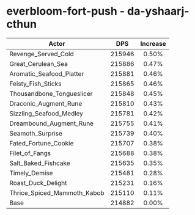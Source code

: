 # everbloom-fort-push - da-yshaarj-cthun
| Actor | DPS | Increase |
|---|:---:|:---:|
|Revenge_Served_Cold|215946|0.50%|
|Great_Cerulean_Sea|215886|0.47%|
|Aromatic_Seafood_Platter|215881|0.46%|
|Feisty_Fish_Sticks|215865|0.46%|
|Thousandbone_Tongueslicer|215848|0.45%|
|Draconic_Augment_Rune|215810|0.43%|
|Sizzling_Seafood_Medley|215781|0.42%|
|Dreambound_Augment_Rune|215755|0.41%|
|Seamoth_Surprise|215739|0.40%|
|Fated_Fortune_Cookie|215707|0.38%|
|Filet_of_Fangs|215688|0.38%|
|Salt_Baked_Fishcake|215635|0.35%|
|Timely_Demise|215481|0.28%|
|Roast_Duck_Delight|215231|0.16%|
|Thrice_Spiced_Mammoth_Kabob|215110|0.11%|
|Base|214882|0.00%|
